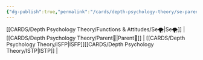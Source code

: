 ```yaml
---
{"dg-publish":true,"permalink":"/cards/depth-psychology-theory/se-parent/","created":"2023-01-05T12:12:08.442+01:00","updated":"2023-04-23T14:07:28.626+02:00"}
---
```


[[CARDS/Depth Psychology Theory/Functions & Attitudes/Se🌪️\|Se🌪️]] | [[CARDS/Depth Psychology Theory/Parent🤨\|Parent🤨]] | [[CARDS/Depth Psychology Theory/ISFP\|ISFP]][[CARDS/Depth Psychology Theory/ISTP\|ISTP]] | 


